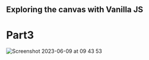 ## Exploring the canvas with Vanilla JS

# Part3
![Screenshot 2023-06-09 at 09 43 53](https://github.com/hpeluzio/javascript-canvas/assets/12173947/24b719a4-74db-4abe-96f1-fc93cabd53f8)
